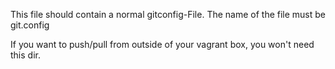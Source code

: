 This file should contain a normal gitconfig-File. The name of the file must be git.config

If you want to push/pull from outside of your vagrant box, you won't need this dir. 

